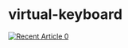 ﻿# virtual-keyboard
 
 
<a target="_blank" href="https://github-readme-medium-recent-article.vercel.app/medium/@imantumorang/0"><img src="https://github-readme-medium-recent-article.vercel.app/medium/@imantumorang/0" alt="Recent Article 0"> 
